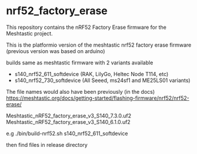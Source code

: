 # nrf52_factory_erase
This repository contains the nRF52 Factory Erase firmware for the Meshtastic project.

This is the platformio version of the meshtastic nrf52 factory erase firmware (previous version was based on arduino)

builds same as meshtastic firmware with 2 variants available

* s140_nrf52_611_softdevice (RAK, LilyGo, Heltec Node T114, etc)
* s140_nrf52_730_softdevice (All Seeed, ms24sf1 and ME25LS01 variants)

The file names would also have been previously (in the docs)
https://meshtastic.org/docs/getting-started/flashing-firmware/nrf52/nrf52-erase/

Meshtastic_nRF52_factory_erase_v3_S140_7.3.0.uf2 
Meshtastic_nRF52_factory_erase_v3_S140_6.1.0.uf2

e.g
./bin/build-nrf52.sh s140_nrf52_611_softdevice

then find files in release directory
